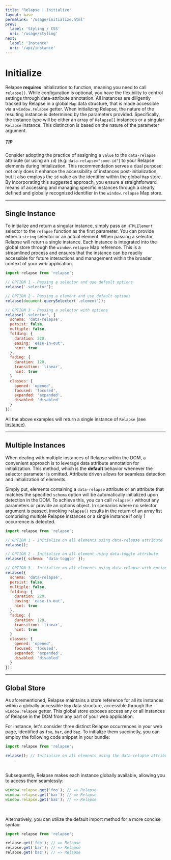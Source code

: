 ```yaml
---
title: 'Relapse | Initialize'
layout: base
permalink: '/usage/initialize.html'
prev:
  label: 'Styling / CSS'
  uri: '/usage/styling'
next:
  label: 'Instance'
  uri: '/api/instance'
---
```


# Initialize

Relapse **requires** initialization to function, meaning you need to call `relapse()`. While configuration is optional, you have the flexibility to control settings through data-attribute annotation. All instances are diligently tracked by Relapse in a global `Map` data structure, that is made accessible via a `window.relapse` getter. When initializing Relapse, the nature of the resulting instance is determined by the parameters provided. Specifically, the instance type will be either an array of `Relapse[]` instances or a singular `Relapse` instance. This distinction is based on the nature of the parameter argument.

##### TIP

Consider adopting the practice of assigning a `value` to the `data-relapse` attribute (or using an `id`) (e.g: `data-relapse="some-id"`) to your Relapse elements during initialization. This recommendation serves a dual purpose: not only does it enhance the accessibility of instances post-initialization, but it also employs the `id` value as the identifier within the global `Map` store. By incorporating this suggested approach, you ensure a straightforward means of accessing and managing specific instances through a clearly defined and globally recognized identifier in the `window.relapse` Map store.

---

## Single Instance

To initialize and return a singular instance, simply pass an `HTMLElement` selector to the `relapse` function as the first parameter. You can provide either a `string` selector or an actual element. When passing a selector, Relapse will return a single instance. Each instance is integrated into the global store through the `window.relapse` Map reference. This is a streamlined process and ensures that the instance can be readily accessible for future interactions and management within the broader context of your web application.

```js
import relapse from 'relapse';

// OPTION 1 - Passing a selector and use default options
relapse('.selector');

// OPTION 2 - Passing a element and use default options
relapse(document.querySelector('.element'));

// OPTION 3 - Passing a selector with options
relapse('.selector', {
  schema: 'data-relapse',
  persist: false,
  multiple: false,
  folding: {
    duration: 220,
    easing: 'ease-in-out',
    hint: true
  },
  fading: {
    duration: 120,
    transition: 'linear',
    hint: true
  }
  classes: {
    opened: 'opened',
    focused: 'focused',
    expanded: 'expanded',
    disabled: 'disabled'
  }
});
```

All the above examples will return a single instance of `Relapse` (see [Instance](/api/instance)).

---

## Multiple Instances

When dealing with multiple instances of Relapse within the DOM, a convenient approach is to leverage data attribute annotation for initialization. This method, which is the **default** behavior whenever the selector parameter is omitted. Attribute driven allows for seamless detection and initialization of elements.

Simply put, elements containing a `data-relapse` attribute or an attribute that matches the specified `schema` option will be automatically initialized upon detection in the DOM. To achieve this, you can call `relapse()` without any parameters or provide an options object. In scenarios where no selector argument is passed, invoking `relapse()` results in the return of an array list comprising multiple Relapse instances or a single instance if only 1 occurrence is detected.

```js
import relapse from 'relapse';

// OPTION 1 - Initialize on all elements using data-relapse attribute
relapse();

// OPTION 2 - Initialize on all element using data-toggle attribute
relapse({ schema: 'data-toggle' });

// OPTION 3 - Initialize on all elements using data-relapse with options
relapse({
  schema: 'data-relapse',
  persist: false,
  multiple: false,
  folding: {
    duration: 220,
    easing: 'ease-in-out',
    hint: true
  },
  fading: {
    duration: 120,
    transition: 'linear',
    hint: true
  }
  classes: {
    opened: 'opened',
    focused: 'focused',
    expanded: 'expanded',
    disabled: 'disabled'
  }
});
```

---

## Global Store

As aforementioned, Relapse maintains a store reference for all its instances within a globally accessible `Map` data structure, accessible through the `window.relapse` getter. This global store exposes access any or all instances of Relapse in the DOM from any part of your web application.

For instance, let's consider three distinct Relapse occurrences in your web page, identified as `foo`, `bar`, and `baz`. To initialize them succinctly, you can employ the following code snippet in your bundle:

```js
import relapse from 'relapse';

relapse(); // Initialize on all elements using the data-relapse attribute
```

<br>

Subsequently, Relapse makes each instance globally available, allowing you to access them seamlessly:

```js
window.relapse.get('foo'); // => Relapse
window.relapse.get('bar'); // => Relapse
window.relapse.get('baz'); // => Relapse
```

<br>

Alternatively, you can utilize the default import method for a more concise syntax:

```js
import relapse from 'relapse';

relapse.get('foo'); // => Relapse
relapse.get('bar'); // => Relapse
relapse.get('baz'); // => Relapse
```
